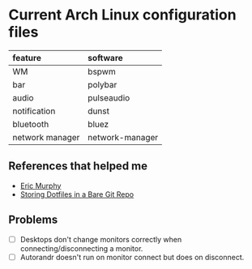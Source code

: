 # Current Arch Linux configuration files

| feature | software |
|:---|:---|
| WM | bspwm |
| bar | polybar |
| audio | pulseaudio |
| notification | dunst |
| bluetooth | bluez |
| network manager | network-manager |

## References that helped me
- [Eric Murphy](https://github.com/ericmurphyxyz/dotfiles)
- [Storing Dotfiles in a Bare Git Repo](https://www.atlassian.com/git/tutorials/dotfiles)
## Problems
- [ ] Desktops don't change monitors correctly when connecting/disconnecting a monitor. 
- [ ] Autorandr doesn't run on monitor connect but does on disconnect.
